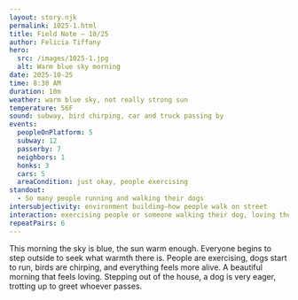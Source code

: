 ```yaml
---
layout: story.njk
permalink: 1025-1.html
title: Field Note — 10/25
author: Felicia Tiffany
hero:
  src: /images/1025-1.jpg
  alt: Warm blue sky morning
date: 2025-10-25
time: 8:30 AM
duration: 10m
weather: warm blue sky, not really strong sun
temperature: 56F
sound: subway, bird chirping, car and truck passing by
events:
  peopleOnPlatform: 5
  subway: 12
  passerby: 7
  neighbors: 1
  honks: 3
  cars: 5
  areaCondition: just okay, people exercising
standout:
  - So many people running and walking their dogs
intersubjectivity: environment building—how people walk on street
interaction: exercising people or someone walking their dog, loving the dog
repeatPairs: 6
---
```


This morning the sky is blue, the sun warm enough. Everyone begins to step outside to seek what warmth there is. People are exercising, dogs start to run, birds are chirping, and everything feels more alive. A beautiful morning that feels loving. Stepping out of the house, a dog is very eager, trotting up to greet whoever passes.